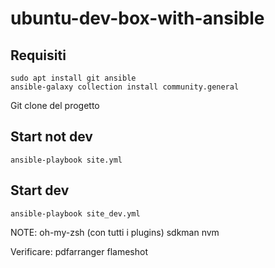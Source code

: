 # ubuntu-dev-box-with-ansible

## Requisiti
```
sudo apt install git ansible
ansible-galaxy collection install community.general
```

Git clone del progetto

## Start not dev
```
ansible-playbook site.yml
```

## Start dev
```
ansible-playbook site_dev.yml
```

NOTE:
oh-my-zsh (con tutti i plugins)
sdkman
nvm

Verificare:
pdfarranger
flameshot